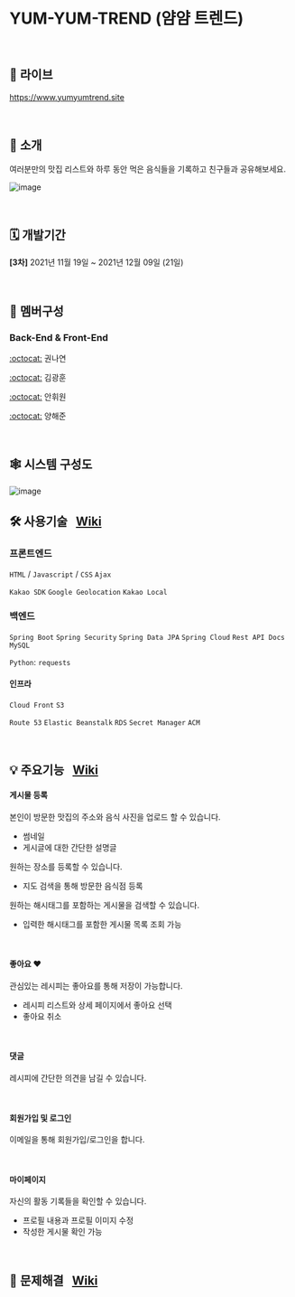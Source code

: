 # YUM-YUM-TREND (얌얌 트렌드)

<br>

## 🔗 라이브
<a href="https://helpmymenu.site">https://www.yumyumtrend.site</a>

<br>

## 📢 소개
여러분만의 맛집 리스트와 하루 동안 먹은 음식들을 기록하고 친구들과 공유해보세요.

![image](https://user-images.githubusercontent.com/90819869/145738907-1b0dd6f0-083b-436e-a4b5-3fa1acc197c6.png)

<br>

## 🗓 개발기간
**[3차]** 2021년 11월 19일 ~ 2021년 12월 09일 (21일)

<br>

## 🧙 멤버구성
### Back-End & Front-End

[:octocat:](https://github.com/hellonayeon) 권나연

[:octocat:](https://github.com/KKHoon210417) 김광훈 

[:octocat:](https://github.com/HWON0720) 안휘원 

[:octocat:](https://github.com/profoundsea25) 양해준

<br>

## 🕸 시스템 구성도

![image](https://user-images.githubusercontent.com/43202607/145735955-d37a9a78-23a4-4ff4-9de3-beaf8dec8aec.png)


## 🛠 사용기술 &nbsp; [Wiki](https://github.com/hellonayeon/recipe-recommend-service/wiki/%EC%82%AC%EC%9A%A9-%EA%B8%B0%EC%88%A0-%EC%86%8C%EA%B0%9C)

### 프론트엔드

`HTML` / `Javascript` / `CSS` `Ajax`

`Kakao SDK` `Google Geolocation` `Kakao Local`

### 백엔드

`Spring Boot` `Spring Security` `Spring Data JPA` `Spring Cloud` `Rest API Docs` `MySQL`

`Python`: `requests`


#### 인프라

`Cloud Front` `S3`

`Route 53` `Elastic Beanstalk` `RDS` `Secret Manager` `ACM`

<br>

## 💡 주요기능 &nbsp; [Wiki](https://github.com/hellonayeon/recipe-recommend-service/wiki/%EC%A3%BC%EC%9A%94-%EA%B8%B0%EB%8A%A5-%EC%86%8C%EA%B0%9C)

#### 게시물 등록

본인이 방문한 맛집의 주소와 음식 사진을 업로드 할 수 있습니다.
   
* 썸네일
* 게시글에 대한 간단한 설명글

원하는 장소를 등록할 수 있습니다.

* 지도 검색을 통해 방문한 음식점 등록

원하는 해시태그를 포함하는 게시물을 검색할 수 있습니다.

* 입력한 해시태그를 포함한 게시물 목록 조회 가능

<br>
  
#### 좋아요 ♥
   
관심있는 레시피는 좋아요를 통해 저장이 가능합니다.
  
* 레시피 리스트와 상세 페이지에서 좋아요 선택
* 좋아요 취소

<br>

#### 댓글

레시피에 간단한 의견을 남길 수 있습니다.


<br>

#### 회원가입 및 로그인

이메일을 통해 회원가입/로그인을 합니다.

<br>

#### 마이페이지

자신의 활동 기록들을 확인할 수 있습니다.

* 프로필 내용과 프로필 이미지 수정
* 작성한 게시물 확인 가능
  


<br>

## 👾 문제해결 &nbsp; [Wiki](https://github.com/hellonayeon/recipe-recommend-service/wiki/%EB%AC%B8%EC%A0%9C-%ED%95%B4%EA%B2%B0-%EA%B3%BC%EC%A0%95)
 
